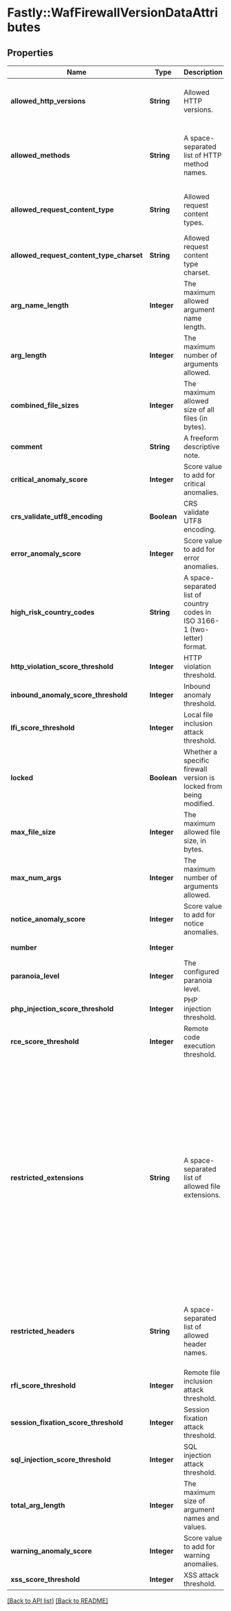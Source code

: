 # Fastly::WafFirewallVersionDataAttributes

## Properties

| Name | Type | Description | Notes |
| ---- | ---- | ----------- | ----- |
| **allowed_http_versions** | **String** | Allowed HTTP versions. | [optional][default to &#39;HTTP/1.0 HTTP/1.1 HTTP/2&#39;] |
| **allowed_methods** | **String** | A space-separated list of HTTP method names. | [optional][default to &#39;GET HEAD POST OPTIONS PUT PATCH DELETE&#39;] |
| **allowed_request_content_type** | **String** | Allowed request content types. | [optional][default to &#39;application/x-www-form-urlencoded|multipart/form-data|text/xml|application/xml|application/x-amf|application/json|text/plain&#39;] |
| **allowed_request_content_type_charset** | **String** | Allowed request content type charset. | [optional][default to &#39;utf-8|iso-8859-1|iso-8859-15|windows-1252&#39;] |
| **arg_name_length** | **Integer** | The maximum allowed argument name length. | [optional][default to 100] |
| **arg_length** | **Integer** | The maximum number of arguments allowed. | [optional][default to 400] |
| **combined_file_sizes** | **Integer** | The maximum allowed size of all files (in bytes). | [optional][default to 10000000] |
| **comment** | **String** | A freeform descriptive note. | [optional] |
| **critical_anomaly_score** | **Integer** | Score value to add for critical anomalies. | [optional][default to 6] |
| **crs_validate_utf8_encoding** | **Boolean** | CRS validate UTF8 encoding. | [optional] |
| **error_anomaly_score** | **Integer** | Score value to add for error anomalies. | [optional][default to 5] |
| **high_risk_country_codes** | **String** | A space-separated list of country codes in ISO 3166-1 (two-letter) format. | [optional] |
| **http_violation_score_threshold** | **Integer** | HTTP violation threshold. | [optional] |
| **inbound_anomaly_score_threshold** | **Integer** | Inbound anomaly threshold. | [optional] |
| **lfi_score_threshold** | **Integer** | Local file inclusion attack threshold. | [optional] |
| **locked** | **Boolean** | Whether a specific firewall version is locked from being modified. | [optional][default to false] |
| **max_file_size** | **Integer** | The maximum allowed file size, in bytes. | [optional][default to 10000000] |
| **max_num_args** | **Integer** | The maximum number of arguments allowed. | [optional][default to 255] |
| **notice_anomaly_score** | **Integer** | Score value to add for notice anomalies. | [optional][default to 4] |
| **number** | **Integer** |  | [optional][readonly] |
| **paranoia_level** | **Integer** | The configured paranoia level. | [optional][default to 1] |
| **php_injection_score_threshold** | **Integer** | PHP injection threshold. | [optional] |
| **rce_score_threshold** | **Integer** | Remote code execution threshold. | [optional] |
| **restricted_extensions** | **String** | A space-separated list of allowed file extensions. | [optional][default to &#39;.asa/ .asax/ .ascx/ .axd/ .backup/ .bak/ .bat/ .cdx/ .cer/ .cfg/ .cmd/ .com/ .config/ .conf/ .cs/ .csproj/ .csr/ .dat/ .db/ .dbf/ .dll/ .dos/ .htr/ .htw/ .ida/ .idc/ .idq/ .inc/ .ini/ .key/ .licx/ .lnk/ .log/ .mdb/ .old/ .pass/ .pdb/ .pol/ .printer/ .pwd/ .resources/ .resx/ .sql/ .sys/ .vb/ .vbs/ .vbproj/ .vsdisco/ .webinfo/ .xsd/ .xsx&#39;] |
| **restricted_headers** | **String** | A space-separated list of allowed header names. | [optional][default to &#39;/proxy/ /lock-token/ /content-range/ /translate/ /if/&#39;] |
| **rfi_score_threshold** | **Integer** | Remote file inclusion attack threshold. | [optional] |
| **session_fixation_score_threshold** | **Integer** | Session fixation attack threshold. | [optional] |
| **sql_injection_score_threshold** | **Integer** | SQL injection attack threshold. | [optional] |
| **total_arg_length** | **Integer** | The maximum size of argument names and values. | [optional][default to 6400] |
| **warning_anomaly_score** | **Integer** | Score value to add for warning anomalies. | [optional] |
| **xss_score_threshold** | **Integer** | XSS attack threshold. | [optional] |

[[Back to API list]](../../README.md#endpoints) [[Back to README]](../../README.md)

